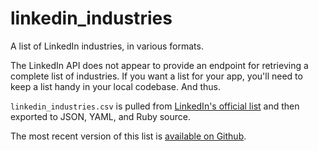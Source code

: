 linkedin_industries
===================

A list of LinkedIn industries, in various formats.

The LinkedIn API does not appear to provide an endpoint for retrieving a complete list of industries. If you want a list for your app, you'll need to keep a list handy in your local codebase. And thus.

`linkedin_industries.csv` is pulled from [LinkedIn's official list](http://developer.linkedin.com/documents/industry-codes) and then exported to JSON, YAML, and Ruby source.

The most recent version of this list is [available on Github](https://github.com/jeffomatic/linkedin_industries).